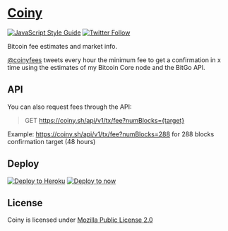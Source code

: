 # [Coiny](https://coiny.sh/)
[![JavaScript Style Guide](https://img.shields.io/badge/code_style-standard-brightgreen.svg)](https://standardjs.com) [![Twitter Follow](https://img.shields.io/twitter/follow/coinyfees.svg?style=social&label=Follow)](https://twitter.com/coinyfees)

Bitcoin fee estimates and market info.

[@coinyfees](https://twitter.com/coinyfees) tweets every hour the minimum fee to get a confirmation in x time using the estimates of my Bitcoin Core node and the BitGo API.

## API
You can also request fees through the API:

> GET https://coiny.sh/api/v1/tx/fee?numBlocks={target}

Example: https://coiny.sh/api/v1/tx/fee?numBlocks=288 for 288 blocks confirmation target (48 hours)

## Deploy
[![Deploy to Heroku](https://www.herokucdn.com/deploy/button.svg)](https://heroku.com/deploy)
[![Deploy to now](https://deploy.now.sh/static/button.svg)](https://deploy.now.sh/?repo=https://github.com/astrolince/coiny&env=TW_CONSUMER_KEY&env=TW_CONSUMER_SECRET&env=TW_ACCESS_TOKEN_KEY&env=TW_ACCESS_TOKEN_SECRET&env=BITCOIN_CORE_HOST&env=BITCOIN_CORE_PORT&env=BITCOIN_CORE_USER&env=BITCOIN_CORE_PASS&env=REDIS_URL&env=REDIS_PASS)

## License
Coiny is licensed under [Mozilla Public License 2.0](https://github.com/astrolince/coiny/blob/master/LICENSE)
